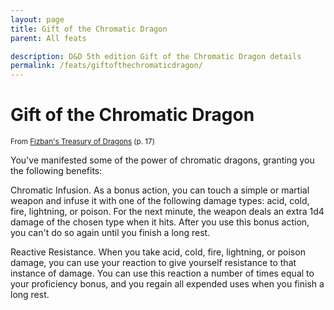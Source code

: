 ```yaml
---
layout: page
title: Gift of the Chromatic Dragon
parent: All feats

description: D&D 5th edition Gift of the Chromatic Dragon details
permalink: /feats/giftofthechromaticdragon/
---
```


# Gift of the Chromatic Dragon

<small>From <a target="_blank" href="https://dnd.wizards.com/products/treasury-dragons">Fizban's Treasury of Dragons</a> (p. 17)</small>


You've manifested some of the power of chromatic dragons, granting you the following benefits:

Chromatic Infusion. As a bonus action, you can touch a simple or martial weapon and infuse it with one of the following damage types: acid, cold, fire, lightning, or poison. For the next minute, the weapon deals an extra 1d4 damage of the chosen type when it hits. After you use this bonus action, you can't do so again until you finish a long rest.

Reactive Resistance. When you take acid, cold, fire, lightning, or poison damage, you can use your reaction to give yourself resistance to that instance of damage. You can use this reaction a number of times equal to your proficiency bonus, and you regain all expended uses when you finish a long rest.